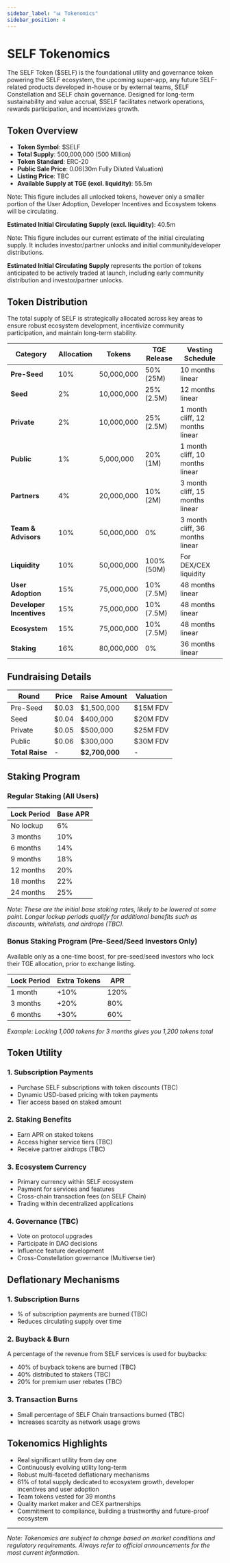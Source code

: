 ```yaml
---
sidebar_label: "📊 Tokenomics"
sidebar_position: 4
---
```


# SELF Tokenomics

The SELF Token ($SELF) is the foundational utility and governance token powering the SELF ecosystem, the upcoming super-app, any future SELF-related products developed in-house or by external teams, SELF Constellation and SELF chain governance. Designed for long-term sustainability and value accrual, $SELF facilitates network operations, rewards participation, and incentivizes growth. 

## Token Overview

- **Token Symbol**: $SELF
- **Total Supply**: 500,000,000 (500 Million)
- **Token Standard**: ERC-20 
- **Public Sale Price**: $0.06 ($30m Fully Diluted Valuation)
- **Listing Price**: TBC
- **Available Supply at TGE (excl. liquidity)**: 55.5m

Note: This figure includes all unlocked tokens, however only a smaller portion of the User Adoption, Developer Incentives and Ecosystem tokens will be circulating.

**Estimated Initial Circulating Supply (excl. liquidity)**: 40.5m

Note: This figure includes our current estimate of the initial circulating supply. It includes investor/partner unlocks and initial community/developer distributions.

**Estimated Initial Circulating Supply** represents the portion of tokens anticipated to be actively traded at launch, including early community distribution and investor/partner unlocks.

## Token Distribution

The total supply of SELF is strategically allocated across key areas to ensure robust ecosystem development, incentivize community participation, and maintain long-term stability.

| Category | Allocation | Tokens | TGE Release | Vesting Schedule |
|----------|-----------|---------|-------------|------------------|
| **Pre-Seed** | 10% | 50,000,000 | 50% (25M) | 10 months linear |
| **Seed** | 2% | 10,000,000 | 25% (2.5M) | 12 months linear |
| **Private** | 2% | 10,000,000 | 25% (2.5M) | 1 month cliff, 12 months linear |
| **Public** | 1% | 5,000,000 | 20% (1M) | 1 month cliff, 10 months linear |
| **Partners** | 4% | 20,000,000 | 10% (2M) | 3 month cliff, 15 months linear |
| **Team & Advisors** | 10% | 50,000,000 | 0% | 3 month cliff, 36 months linear |
| **Liquidity** | 10% | 50,000,000 | 100% (50M) | For DEX/CEX liquidity |
| **User Adoption** | 15% | 75,000,000 | 10% (7.5M) | 48 months linear |
| **Developer Incentives** | 15% | 75,000,000 | 10% (7.5M) | 48 months linear |
| **Ecosystem** | 15% | 75,000,000 | 10% (7.5M) | 48 months linear |
| **Staking** | 16% | 80,000,000 | 0% | 36 months linear |


## Fundraising Details

| Round | Price | Raise Amount | Valuation |
|-------|-------|--------------|-----------|
| Pre-Seed | $0.03 | $1,500,000 | $15M FDV |
| Seed | $0.04 | $400,000 | $20M FDV |
| Private | $0.05 | $500,000 | $25M FDV |
| Public | $0.06 | $300,000 | $30M FDV |
| **Total Raise** | - | **$2,700,000** | - |

## Staking Program

### Regular Staking (All Users)

| Lock Period | Base APR
|-------------|----------|
| No lockup | 6%
| 3 months | 10%
| 6 months | 14%
| 9 months | 18%
| 12 months | 20%
| 18 months | 22%
| 24 months | 25%

*Note: These are the initial base staking rates, likely to be lowered at some point. Longer lockup periods qualify for additional benefits such as discounts, whitelists, and airdrops (TBC).*

### Bonus Staking Program (Pre-Seed/Seed Investors Only)

Available only as a one-time boost, for pre-seed/seed investors who lock their TGE allocation, prior to exchange listing.

| Lock Period | Extra Tokens | APR |
|-------------|--------------|-----|
| 1 month | +10% | 120% |
| 3 months | +20% | 80% |
| 6 months | +30% | 60% |

*Example: Locking 1,000 tokens for 3 months gives you 1,200 tokens total*

## Token Utility

### 1. **Subscription Payments**
- Purchase SELF subscriptions with token discounts (TBC)
- Dynamic USD-based pricing with token payments
- Tier access based on staked amount

### 2. **Staking Benefits**
- Earn APR on staked tokens
- Access higher service tiers (TBC)
- Receive partner airdrops (TBC)

### 3. **Ecosystem Currency**
- Primary currency within SELF ecosystem
- Payment for services and features
- Cross-chain transaction fees (on SELF Chain)
- Trading within decentralized applications

### 4. **Governance (TBC)**
- Vote on protocol upgrades
- Participate in DAO decisions
- Influence feature development
- Cross-Constellation governance (Multiverse tier)

## Deflationary Mechanisms

### 1. **Subscription Burns**
- % of subscription payments are burned (TBC)
- Reduces circulating supply over time

### 2. **Buyback & Burn**
A percentage of the revenue from SELF services is used for buybacks:
- 40% of buyback tokens are burned (TBC)
- 40% distributed to stakers (TBC)
- 20% for premium user rebates (TBC)

### 3. **Transaction Burns**
- Small percentage of SELF Chain transactions burned (TBC)
- Increases scarcity as network usage grows

## Tokenomics Highlights

- Real significant utility from day one
- Continuously evolving utility long-term
- Robust multi-faceted deflationary mechanisms
- 61% of total supply dedicated to ecosystem growth, developer incentives and user adoption
- Team tokens vested for 39 months
- Quality market maker and CEX partnerships
- Commitment to compliance, building a trustworthy and future-proof ecosystem

---

*Note: Tokenomics are subject to change based on market conditions and regulatory requirements. Always refer to official announcements for the most current information.*